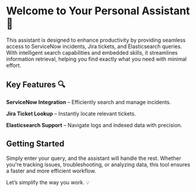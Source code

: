 # Welcome to Your Personal Assistant 🚀

This assistant is designed to enhance productivity by providing seamless access to ServiceNow incidents, Jira tickets, and Elasticsearch queries. With intelligent search capabilities and embedded skills, it streamlines information retrieval, helping you find exactly what you need with minimal effort.

## Key Features 🔍

**ServiceNow Integration** – Efficiently search and manage incidents.

**Jira Ticket Lookup** – Instantly locate relevant tickets.

**Elasticsearch Support** – Navigate logs and indexed data with precision.

## Getting Started

Simply enter your query, and the assistant will handle the rest. Whether you're tracking issues, troubleshooting, or analyzing data, this tool ensures a faster and more efficient workflow.

Let’s simplify the way you work. 💡
